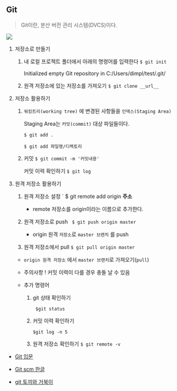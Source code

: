 ## Git

> Git이란,  분산 버전 관리 시스템(DVCS)이다.

![](https://moon9342.github.io/assets/built/images/distributed-version-control-system.png)

1. 저장소로 만들기

   1. 내 로컬 프로젝트 폴더에서 아래의 명령어를 입력한다
      ``` $ git init ```

      Initialized empty Git repository in C:/Users/dimpl/test/.git/

   2. 원격 저장소에 있는 저장소를 가져오기
      ``` $ git clone __url__ ```

2. 저장소 활용하기

   1. `워킹트리(working tree)` 에 변경된 사항들을 `인덱스(Staging Area)`

      Staging Area는 `커밋(commit)` 대상 파일들이다.

      	``` $ git add . ```
	
      	``` $ git add 파일명/디렉토리 ```

   2. 커밋
      `$ git commit -m '커밋내용'`

      커밋 이력 확인하기
      	` $ git log `

3. 원격 저장소 활용하기

   1. 원격 저장소 설정
      ` $ git remote add origin __주소__
      * remote 저장소를 origin이라는 이름으로 추가한다.

   2. 원격 저장소로 push
      ` $ git push origin master`
      * origin 원격 `저장소`로 `master 브랜치` 를 push
   3.  원격 저장소에서 pull
         `$ git pull origin master`
      * `origin 원격 저장소` 에서 `master 브랜치`로 가져오기(`pull`)
      * 주의사항 ! 커밋 이력이 다를 경우 충돌 날 수 있음

   * 추가 명령어

     1. git 상태 확인하기

        ` $git status`

     2. 커밋 이력 확인하기

        `$git log -n 5` 

     3. 원격 저장소 확인하기
        `$ git remote -v` 


* [Git 입문](https://backlog.com/git-tutorial/kr/) 

* [Git scm 한글](https://git-scm.com/book/ko/v1/%EC%8B%9C%EC%9E%91%ED%95%98%EA%B8%B0)

* [git 토끼와 거북이](https://milooy.wordpress.com/2017/06/21/working-together-with-github-tutorial/)
